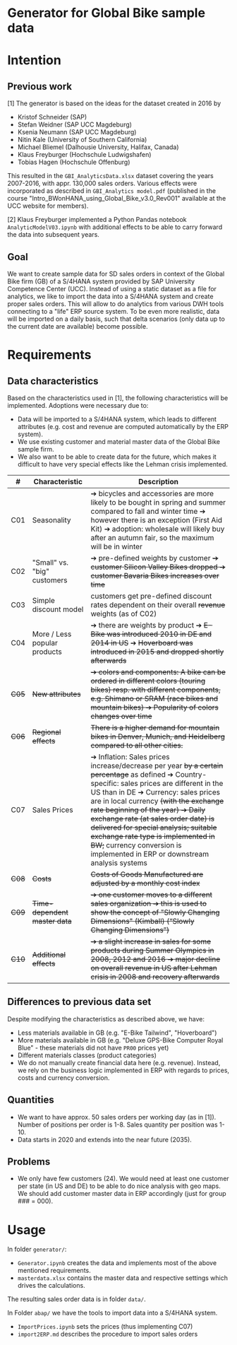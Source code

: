 Generator for Global Bike sample data
=====================================

# Intention

## Previous work
[1] The generator is based on the ideas for the dataset created in 2016 by
- Kristof Schneider (SAP)
- Stefan Weidner (SAP UCC Magdeburg)
- Ksenia Neumann (SAP UCC Magdeburg)
- Nitin Kale (University of Southern California)
- Michael Bliemel (Dalhousie University, Halifax, Canada)
- Klaus Freyburger (Hochschule Ludwigshafen)
- Tobias Hagen (Hochschule Offenburg)

This resulted in the `GBI_AnalyticsData.xlsx` dataset covering the years 2007-2016, with appr. 130,000 sales orders.
Various effects were incorporated as described in `GBI_Analytics model.pdf` (published in the course "Intro_BWonHANA_using_Global_Bike_v3.0_Rev001" available at the UCC website for members).

[2] Klaus Freyburger implemented a Python Pandas notebook `AnalyticModelV03.ipynb` with additional effects to be able to carry forward the data into subsequent years.

## Goal
We want to create sample data for SD sales orders in context of the Global Bike firm (GB) of a S/4HANA system provided by SAP University Competence Center (UCC). Instead of using a static dataset as a file for analytics, we like to import the data into a S/4HANA system and create proper sales orders. This will allow to do analytics from various DWH tools connecting to a "life" ERP source system. To be even more realistic, data will be imported on a daily basis, such that delta scenarios (only data up to the current date are available) become possible.

# Requirements
## Data characteristics
Based on the characteristics used in [1], the following characteristics will be implemented. Adoptions were necessary due to: 
-  Data will be imported to a S/4HANA system, which leads to different attributes (e.g. cost and revenue are computed automatically by the ERP system).
- We use existing customer and material master data of the Global Bike sample firm.
- We also want to be able to create data for the future, which makes it difficult to have very special effects like the Lehman crisis implemented.

| #  | Characteristic | Description
|----|----------------|------------
| C01 | Seasonality    | ➔ bicycles and accessories are more likely to be bought in spring and summer compared to fall and winter time ➔ however there is an exception (First Aid Kit) ➔  adoption: wholesale will likely buy after an autumn fair, so the maximum will be in winter
| C02 | "Small" vs. "big" customers    | ➔ pre-defined weights by customer ~~➔ customer Silicon Valley Bikes dropped ➔ customer Bavaria Bikes increases over time~~
| C03 | Simple discount model    | customers get pre-defined discount rates dependent on their overall ~~revenue~~ weights (as of C02)
| C04 | More / Less popular products    | ➔ there are weights by product ➔ ~~E-Bike was introduced 2010 in DE and 2014 in US~~ ➔ ~~Hoverboard was introduced in 2015 and dropped shortly afterwards~~
| ~~C05~~ | ~~New attributes~~    | ~~➔ colors and components: A bike can be ordered in different colors (touring bikes) resp. with different components, e.g. Shimano or SRAM (race bikes and mountain bikes) ➔ Popularity of colors changes over time~~
| ~~C06~~ | ~~Regional effects~~    | ~~There is a higher demand for mountain bikes in Denver, Munich, and Heidelberg compared to all other cities.~~
| C07 | Sales Prices    | ➔ Inflation: Sales prices increase/decrease per year ~~by a certain percentage~~ as defined ➔ Country-specific: sales prices are different in the US than in DE ➔ Currency: sales prices are in local currency ~~(with the exchange rate beginning of the year) ➔ Daily exchange rate (at sales order date) is delivered for special analysis; suitable exchange rate type is implemented in BW;~~ currency conversion is implemented in ERP or downstream analysis systems
| ~~C08~~ | ~~Costs~~    | ~~Costs of Goods Manufactured are adjusted by a monthly cost index~~
| ~~C09~~ | ~~Time-dependent master data~~    | ~~➔ one customer moves to a different sales organization ➔ this is used to show the concept of "Slowly Changing Dimensions" (Kimball) (“Slowly Changing Dimensions”)~~
| ~~C10~~ | ~~Additional effects~~    | ~~➔ a slight increase in sales for some products during Summer Olympics in 2008, 2012 and 2016 ➔ major decline on overall revenue in US after Lehman crisis in 2008 and recovery afterwards~~

## Differences to previous data set
Despite modifying the characteristics as described above, we have:
- Less materials available in GB (e.g. "E-Bike Tailwind", "Hoverboard")
- More materials available in GB (e.g. "Deluxe GPS-Bike Computer Royal Blue" - these materials did not have `PR00` prices yet)
- Different materials classes (product categories)
- We do not manually create financial data here (e.g. revenue). Instead, we rely on the business logic implemented in ERP with regards to prices, costs and currency conversion.

## Quantities
- We want to have approx. 50 sales orders per working day (as in [1]). Number of positions per order is 1-8. Sales quantity per position was 1-10.
- Data starts in 2020 and extends into the near future (2035).

## Problems
- We only have few customers (24). We would need at least one customer per state (in US and DE) to be able to do nice analysis with geo maps. We should add customer master data in ERP accordingly (just for group ### = 000).

# Usage
In folder `generator/`:
- `Generator.ipynb` creates the data and implements most of the above mentioned requirements.
- `masterdata.xlsx` contains the master data and respective settings which drives the calculations.

The resulting sales order data is in folder `data/`.

In Folder `abap/` we have the tools to import data into a S/4HANA system.
- `ImportPrices.ipynb` sets the prices (thus implementing C07)
- `import2ERP.md` describes the procedure to import sales orders

